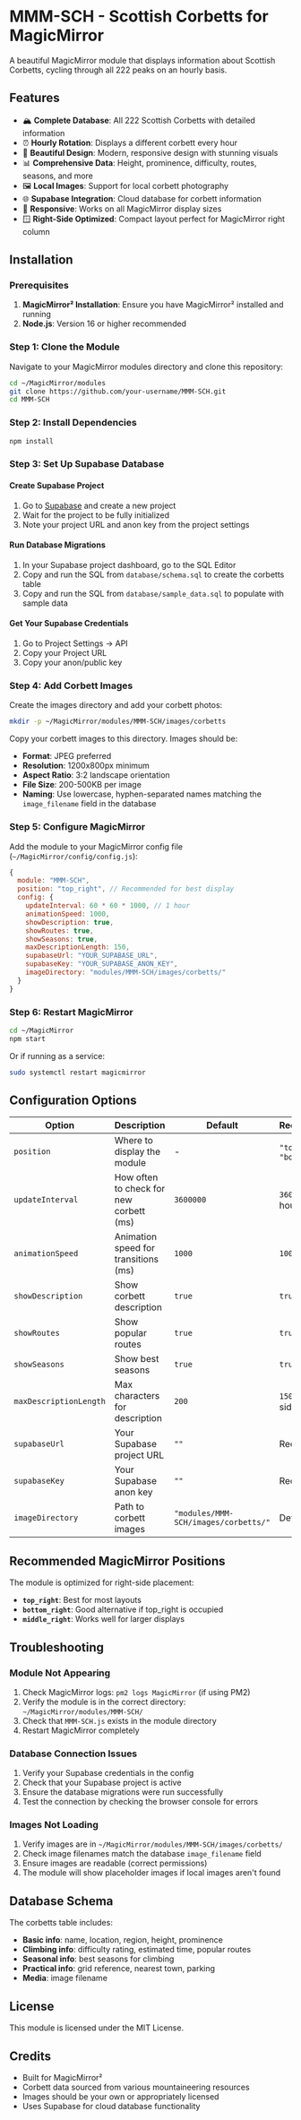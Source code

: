 # MMM-SCH - Scottish Corbetts for MagicMirror

A beautiful MagicMirror module that displays information about Scottish Corbetts, cycling through all 222 peaks on an hourly basis.

## Features

- 🏔️ **Complete Database**: All 222 Scottish Corbetts with detailed information
- ⏰ **Hourly Rotation**: Displays a different corbett every hour
- 🎨 **Beautiful Design**: Modern, responsive design with stunning visuals
- 📊 **Comprehensive Data**: Height, prominence, difficulty, routes, seasons, and more
- 🖼️ **Local Images**: Support for local corbett photography
- 🌐 **Supabase Integration**: Cloud database for corbett information
- 📱 **Responsive**: Works on all MagicMirror display sizes
- 🪟 **Right-Side Optimized**: Compact layout perfect for MagicMirror right column

## Installation

### Prerequisites

1. **MagicMirror² Installation**: Ensure you have MagicMirror² installed and running
2. **Node.js**: Version 16 or higher recommended

### Step 1: Clone the Module

Navigate to your MagicMirror modules directory and clone this repository:

```bash
cd ~/MagicMirror/modules
git clone https://github.com/your-username/MMM-SCH.git
cd MMM-SCH
```

### Step 2: Install Dependencies

```bash
npm install
```

### Step 3: Set Up Supabase Database

#### Create Supabase Project
1. Go to [Supabase](https://supabase.com) and create a new project
2. Wait for the project to be fully initialized
3. Note your project URL and anon key from the project settings

#### Run Database Migrations
1. In your Supabase project dashboard, go to the SQL Editor
2. Copy and run the SQL from `database/schema.sql` to create the corbetts table
3. Copy and run the SQL from `database/sample_data.sql` to populate with sample data

#### Get Your Supabase Credentials
1. Go to Project Settings → API
2. Copy your Project URL
3. Copy your anon/public key

### Step 4: Add Corbett Images

Create the images directory and add your corbett photos:

```bash
mkdir -p ~/MagicMirror/modules/MMM-SCH/images/corbetts
```

Copy your corbett images to this directory. Images should be:
- **Format**: JPEG preferred
- **Resolution**: 1200x800px minimum
- **Aspect Ratio**: 3:2 landscape orientation
- **File Size**: 200-500KB per image
- **Naming**: Use lowercase, hyphen-separated names matching the `image_filename` field in the database

### Step 5: Configure MagicMirror

Add the module to your MagicMirror config file (`~/MagicMirror/config/config.js`):

```javascript
{
  module: "MMM-SCH",
  position: "top_right", // Recommended for best display
  config: {
    updateInterval: 60 * 60 * 1000, // 1 hour
    animationSpeed: 1000,
    showDescription: true,
    showRoutes: true,
    showSeasons: true,
    maxDescriptionLength: 150,
    supabaseUrl: "YOUR_SUPABASE_URL",
    supabaseKey: "YOUR_SUPABASE_ANON_KEY",
    imageDirectory: "modules/MMM-SCH/images/corbetts/"
  }
}
```

### Step 6: Restart MagicMirror

```bash
cd ~/MagicMirror
npm start
```

Or if running as a service:

```bash
sudo systemctl restart magicmirror
```

## Configuration Options

| Option | Description | Default | Recommended |
|--------|-------------|---------|-------------|
| `position` | Where to display the module | - | `"top_right"` or `"bottom_right"` |
| `updateInterval` | How often to check for new corbett (ms) | `3600000` | `3600000` (1 hour) |
| `animationSpeed` | Animation speed for transitions (ms) | `1000` | `1000` |
| `showDescription` | Show corbett description | `true` | `true` |
| `showRoutes` | Show popular routes | `true` | `true` |
| `showSeasons` | Show best seasons | `true` | `true` |
| `maxDescriptionLength` | Max characters for description | `200` | `150` for right side |
| `supabaseUrl` | Your Supabase project URL | `""` | Required |
| `supabaseKey` | Your Supabase anon key | `""` | Required |
| `imageDirectory` | Path to corbett images | `"modules/MMM-SCH/images/corbetts/"` | Default is fine |

## Recommended MagicMirror Positions

The module is optimized for right-side placement:

- **`top_right`**: Best for most layouts
- **`bottom_right`**: Good alternative if top_right is occupied
- **`middle_right`**: Works well for larger displays

## Troubleshooting

### Module Not Appearing
1. Check MagicMirror logs: `pm2 logs MagicMirror` (if using PM2)
2. Verify the module is in the correct directory: `~/MagicMirror/modules/MMM-SCH/`
3. Check that `MMM-SCH.js` exists in the module directory
4. Restart MagicMirror completely

### Database Connection Issues
1. Verify your Supabase credentials in the config
2. Check that your Supabase project is active
3. Ensure the database migrations were run successfully
4. Test the connection by checking the browser console for errors

### Images Not Loading
1. Verify images are in `~/MagicMirror/modules/MMM-SCH/images/corbetts/`
2. Check image filenames match the database `image_filename` field
3. Ensure images are readable (correct permissions)
4. The module will show placeholder images if local images aren't found

## Database Schema

The corbetts table includes:
- **Basic info**: name, location, region, height, prominence
- **Climbing info**: difficulty rating, estimated time, popular routes
- **Seasonal info**: best seasons for climbing
- **Practical info**: grid reference, nearest town, parking
- **Media**: image filename

## License

This module is licensed under the MIT License.

## Credits

- Built for MagicMirror²
- Corbett data sourced from various mountaineering resources
- Images should be your own or appropriately licensed
- Uses Supabase for cloud database functionality